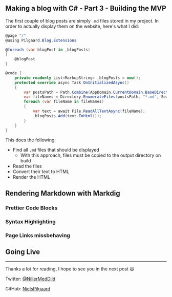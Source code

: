 <section id="making-a-blog-part-3">
<h1>Making a blog with C# - Part 3 - Building the MVP</h1>
</section>

The first couple of blog posts are simply `.md` files stored in my project.
In order to actually display them on the website, here's what I did:

```csharp
@page "/"
@using Pilgaard.Blog.Extensions

@foreach (var blogPost in _blogPosts)
{
    @blogPost
}

@code {
    private readonly List<MarkupString> _blogPosts = new();
    protected override async Task OnInitializedAsync()
    {
        var postsPath = Path.Combine(AppDomain.CurrentDomain.BaseDirectory, "Posts");
        var fileNames = Directory.EnumerateFiles(postsPath, "*.md", SearchOption.TopDirectoryOnly);
        foreach (var fileName in fileNames)
        {
            var text = await File.ReadAllTextAsync(fileName);
            _blogPosts.Add(text.ToHtml());
        }
    }
}
```

This does the following:
- Find all `.md` files that should be displayed
    - With this approach, files must be copied to the output directory on build
- Read the files
- Convert their text to HTML
- Render the HTML



## Rendering Markdown with Markdig

### Prettier Code Blocks

### Syntax Highlighting

### Page Links missbehaving

## Going Live

---

Thanks a lot for reading, I hope to see you in the next post :smiley:

Twitter: [@NillerMedDild](https://twitter.com/NillerMedDild)

GitHub: [NielsPilgaard](https://github.com/NielsPilgaard)
